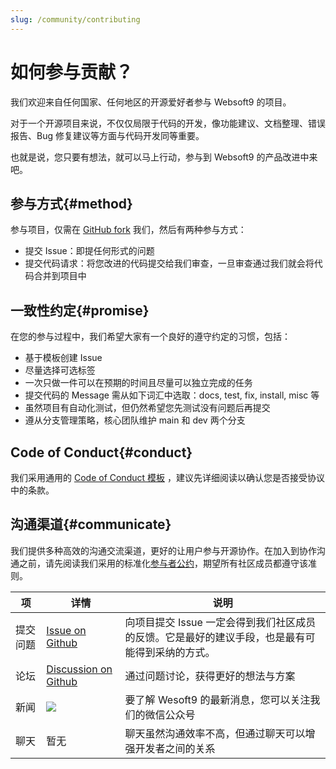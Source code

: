 ```yaml
---
slug: /community/contributing
---
```


# 如何参与贡献？

我们欢迎来自任何国家、任何地区的开源爱好者参与 Websoft9 的项目。

对于一个开源项目来说，不仅仅局限于代码的开发，像功能建议、文档整理、错误报告、Bug 修复建议等方面与代码开发同等重要。  

也就是说，您只要有想法，就可以马上行动，参与到 Websoft9 的产品改进中来吧。  

## 参与方式{#method}

参与项目，仅需在 [GitHub fork](https://github.com/websoft9) 我们，然后有两种参与方式：

* 提交 Issue：即提任何形式的问题
* 提交代码请求：将您改进的代码提交给我们审查，一旦审查通过我们就会将代码合并到项目中

## 一致性约定{#promise}

在您的参与过程中，我们希望大家有一个良好的遵守约定的习惯，包括：

* 基于模板创建 Issue
* 尽量选择可选标签
* 一次只做一件可以在预期的时间且尽量可以独立完成的任务
* 提交代码的 Message 需从如下词汇中选取：docs, test, fix, install, misc 等
* 虽然项目有自动化测试，但仍然希望您先测试没有问题后再提交
* 遵从分支管理策略，核心团队维护 main 和 dev 两个分支

## Code of Conduct{#conduct}

我们采用通用的 [Code of Conduct 模板](https://code.fb.com/codeofconduct) ，建议先详细阅读以确认您是否接受协议中的条款。

## 沟通渠道{#communicate}

我们提供多种高效的沟通交流渠道，更好的让用户参与开源协作。在加入到协作沟通之前，请先阅读我们采用的标准化[参与者公约](https://www.contributor-covenant.org/)，期望所有社区成员都遵守该准则。  


| 项       | 详情                                                         | 说明                                                         |
| -------- | ------------------------------------------------------------ | ------------------------------------------------------------ |
| 提交问题 | [Issue on Github](https://github.com/Websoft9/StackHub/issues) | 向项目提交 Issue 一定会得到我们社区成员的反馈。它是最好的建议手段，也是最有可能得到采纳的方式。 |
| 论坛     | [Discussion on Github](https://github.com/Websoft9/StackHub/discussions) | 通过问题讨论，获得更好的想法与方案        |
| 新闻     | ![](https://libs.websoft9.com/websites/zh/websoft9-wxgzh.png) | 要了解 Wesoft9 的最新消息，您可以关注我们的微信公众号        |
| 聊天     | 暂无                                                         | 聊天虽然沟通效率不高，但通过聊天可以增强开发者之间的关系     |
